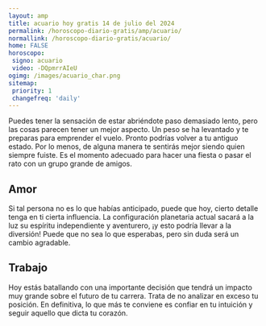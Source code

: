 ```yaml
---
layout: amp
title: acuario hoy gratis 14 de julio del 2024 
permalink: /horoscopo-diario-gratis/amp/acuario/
normallink: /horoscopo-diario-gratis/acuario/
home: FALSE
horoscopo:
 signo: acuario
 video: -DQpmrrAIeU
ogimg: /images/acuario_char.png
sitemap:
 priority: 1
 changefreq: 'daily'
---
```



Puedes tener la sensación de estar abriéndote paso demasiado lento, pero las cosas parecen tener un mejor aspecto. Un peso se ha levantado y te preparas para emprender el vuelo. Pronto podrías volver a tu antiguo estado. Por lo menos, de alguna manera te sentirás mejor siendo quien siempre fuiste. Es el momento adecuado para hacer una fiesta o pasar el rato con un grupo grande de amigos.

## Amor

Si tal persona no es lo que habías anticipado, puede que hoy, cierto detalle tenga en ti cierta influencia. La configuración planetaria actual sacará a la luz su espíritu independiente y aventurero, ¡y esto podría llevar a la diversión! Puede que no sea lo que esperabas, pero sin duda será un cambio agradable.

## Trabajo

Hoy estás batallando con una importante decisión que tendrá un impacto muy grande sobre el futuro de tu carrera. Trata de no analizar en exceso tu posición. En definitiva, lo que más te conviene es confiar en tu intuición y seguir aquello que dicta tu corazón.
